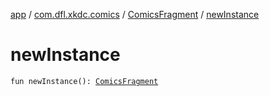 [app](../../index.md) / [com.dfl.xkdc.comics](../index.md) / [ComicsFragment](index.md) / [newInstance](./new-instance.md)

# newInstance

`fun newInstance(): `[`ComicsFragment`](index.md)